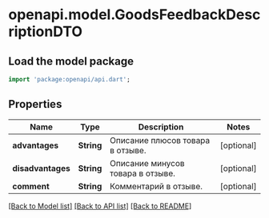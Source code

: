 # openapi.model.GoodsFeedbackDescriptionDTO

## Load the model package
```dart
import 'package:openapi/api.dart';
```

## Properties
Name | Type | Description | Notes
------------ | ------------- | ------------- | -------------
**advantages** | **String** | Описание плюсов товара в отзыве. | [optional] 
**disadvantages** | **String** | Описание минусов товара в отзыве. | [optional] 
**comment** | **String** | Комментарий в отзыве. | [optional] 

[[Back to Model list]](../README.md#documentation-for-models) [[Back to API list]](../README.md#documentation-for-api-endpoints) [[Back to README]](../README.md)


